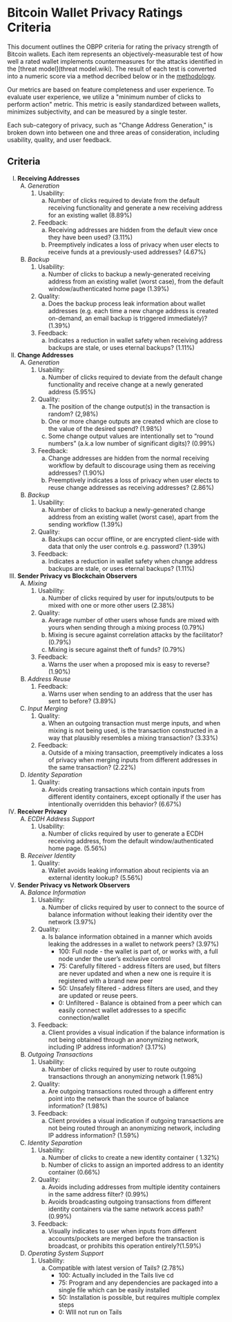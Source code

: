 Bitcoin Wallet Privacy Ratings Criteria
=======================================

This document outlines the OBPP criteria for rating the privacy strength of Bitcoin wallets. Each item represents an objectively-measurable test of how well a rated wallet implements countermeasures for the attacks identified in the [threat model](threat model.wiki). The result of each test is converted into a numeric score via a method decribed below or in the [methodology](methodology.md).

Our metrics are based on feature completeness and user experience. To evaluate user experience, we utilize a "minimum number of clicks to perform action" metric. This metric is easily standardized between wallets, minimizes subjectivity, and can be measured by a single tester.

Each sub-category of privacy, such as "Change Address Generation," is broken down into between one and three areas of consideration, including usability, quality, and user feedback.

## Criteria

<ol type="I">
	<li><strong>Receiving Addresses</strong>
		<ol type="A">
			<li><em>Generation</em>
				<ol>
					<li>Usability:
						<ol type="a">
							<li>Number of clicks required to deviate from the default receiving functionality and generate a new receiving address for an existing wallet (8.89%)</li>
						</ol>
					</li>
					<li>Feedback:
						<ol type="a">
							<li>Receiving addresses are hidden from the default view once they have been used? (3.11%)</li>
							<li>Preemptively indicates a loss of privacy when user elects to receive funds at a previously-used addresses? (4.67%)</li>
						</ol>
					</li>
				</ol>
			</li>
			<li><em>Backup</em>
				<ol type="1">
					<li>Usability:
						<ol type="a">
							<li>Number of clicks to backup a newly-generated receiving address from an existing wallet (worst case), from the default window/authenticated home page (1.39%)</li>
						</ol>
					</li>
					<li>Quality:
						<ol type="a">
							<li>Does the backup process leak information about wallet addresses (e.g. each time a new change address is created on-demand, an email backup is triggered immediately)? (1.39%)</li>
						</ol>
					</li>
					<li>Feedback:
						<ol type="a">
							<li>Indicates a reduction in wallet safety when receiving address backups are stale, or uses eternal backups? (1.11%)</li>
						</ol>
					</li>
				</ol>
			</li>
		</ol>
	</li>
	<li><strong>Change Addresses</strong>
		<ol type="A">
			<li><em>Generation</em>
				<ol type="1">
					<li>Usability:
						<ol type="a">
							<li>Number of clicks required to deviate from the default change functionality and receive change at a newly generated address (5.95%)</li>
						</ol>
					</li>
					<li>Quality:
						<ol type="a">
							<li>The position of the change output(s) in the transaction is random? (2,98%)</li>
							<li>One or more change outputs are created which are close to the value of the desired spend? (1.98%)</li>
							<li>Some change output values are intentionally set to “round numbers” (a.k.a low number of significant digits)? (0.99%)</li>
						</ol>
					</li>
					<li>Feedback:
						<ol type="a">
							<li>Change addresses are hidden from the normal receiving workflow by default to discourage using them as receiving addresses? (1.90%)</li>
							<li>Preemptively indicates a loss of privacy when user elects to reuse change addresses as receiving addresses? (2.86%)</li>
						</ol>
					</li>
				</ol>
			</li>
			<li><em>Backup</em>
				<ol type="1">
					<li>Usability:
						<ol type="a">
							<li>Number of clicks to backup a newly-generated change address from an existing wallet (worst case), apart from the sending workflow (1.39%)</li>
						</ol>
					</li>
					<li>Quality:
						<ol type="a">
							<li>Backups can occur offline, or are encrypted client-side with data that only the user controls e.g. password? (1.39%)</li>
						</ol>
					</li>
					<li>Feedback:
						<ol type="a">
							<li>Indicates a reduction in wallet safety when change address backups are stale, or uses eternal backups? (1.11%)</li>
						</ol>
					</li>
				</ol>
			</li>
		</ol>
	</li>
	<li><strong>Sender Privacy vs Blockchain Observers</strong>
		<ol type="A">
			<li><em>Mixing</em>
				<ol type="1">
					<li>Usability:
						<ol type="a">
							<li>Number of clicks required by user for inputs/outputs to be mixed with one or more other users (2.38%)</li>
						</ol>
					</li>
					<li>Quality:
						<ol type="a">
							<li>Average number of other users whose funds are mixed with yours when sending through a mixing process (0.79%)</li>
							<li>Mixing is secure against correlation attacks by the facilitator? (0.79%)</li>
							<li>Mixing is secure against theft of funds? (0.79%)</li>
						</ol>
					</li>
					<li>Feedback:
						<ol type="a">
							<li>Warns the user when a proposed mix is easy to reverse? (1.90%)</li>
						</ol>
					</li>
				</ol>
			</li>
			<li><em>Address Reuse</em>
				<ol type="1">
					<li>Feedback:
						<ol type="a">
							<li>Warns user when sending to an address that the user has sent to before? (3.89%)</li>
						</ol>
					</li>
				</ol>
			</li>
			<li><em>Input Merging</em>
				<ol type="1">
					<li>Quality:
						<ol type="a">
							<li>When an outgoing transaction must merge inputs, and when mixing is not being used, is the transaction constructed in a way that plausibly resembles a mixing transaction? (3.33%)</li>
						</ol>
					</li>
					<li>Feedback:
						<ol type="a">
							<li>Outside of a mixing transaction, preemptively indicates a loss of privacy when merging inputs from different addresses in the same transaction? (2.22%)</li>
						</ol>
					</li>
				</ol>
			</li>
			<li><em>Identity Separation</em>
				<ol type="1">
					<li>Quality:
						<ol type="a">
							<li>Avoids creating transactions which contain inputs from different identity containers, except optionally if the user has intentionally overridden this behavior? (6.67%)</li>
						</ol>
					</li>
				</ol>
			</li>
		</ol>
	</li>
	<li><strong>Receiver Privacy</strong>
		<ol type="A">
			<li><em>ECDH Address Support</em>
				<ol type="1">
					<li>Usability:
						<ol type="a">
							<li>Number of clicks required by user to generate a ECDH receiving address, from the default window/authenticated home page. (5.56%)</li>
						</ol>
					</li>
				</ol>
			</li>
			<li><em>Receiver Identity</em>
				<ol type="1">
					<li>Quality:
						<ol type="a">
							<li>Wallet avoids leaking information about recipients via an external identity lookup? (5.56%)</li>
						</ol>
					</li>
				</ol>
			</li>
		</ol>
	</li>
	<li><strong>Sender Privacy vs Network Observers</strong>
		<ol type="A">
			<li><em>Balance Information</em>
				<ol type="1">
					<li>Usability:
						<ol type="a">
							<li>Number of clicks required by user to connect to the source of balance information without leaking their identity over the network (3.97%)</li>
						</ol>
					</li>
					<li>Quality:
						<ol type="a">
							<li>Is balance information obtained in a manner which avoids leaking the addresses in a wallet to network peers? (3.97%)
								<ul>
									<li>100: Full node - the wallet is part of, or works with, a full node under the user’s exclusive control</li>
									<li>75: Carefully filtered - address filters are used, but filters are never updated and when a new one is require it is registered with a brand new peer</li>
									<li>50: Unsafely filtered - address filters are used, and they are updated or reuse peers.</li>
									<li>0: Unfiltered - Balance is obtained from a peer which can easily connect wallet addresses to a specific connection/wallet</li>
								</ul>
							</li>
						</ol>
					</li>
					<li>Feedback:
						<ol type="a">
							<li>Client provides a visual indication if the balance information is not being obtained through an anonymizing network, including IP address information? (3.17%)</li>
						</ol>
					</li>
				</ol>
			</li>
			<li><em>Outgoing Transactions</em>
				<ol type="1">
					<li>Usability:
						<ol type="a">
							<li>Number of clicks required by user to route outgoing transactions through an anonymizing network (1.98%)</li>
						</ol>
					</li>
					<li>Quality:
						<ol type="a">
							<li>Are outgoing transactions routed through a different entry point into the network than the source of balance information? (1.98%)</li>
						</ol>
					</li>
					<li>Feedback:
						<ol type="a">
							<li>Client provides a visual indication if outgoing transactions are not being routed through an anonymizing network, including IP address information? (1.59%)</li>
						</ol>
					</li>
				</ol>
			</li>
			<li><em>Identity Separation</em>
				<ol type="1">
					<li>Usability:
						<ol type="a">
							<li>Number of clicks to create a new identity container ( 1.32%)</li>
							<li>Number of clicks to assign an imported address to an identity container (0.66%)</li>
						</ol>
					</li>
					<li>Quality:
						<ol type="a">
							<li>Avoids including addresses from multiple identity containers in the same address filter? (0.99%)</li>
							<li>Avoids broadcasting outgoing transactions from different identity containers via the same network access path? (0.99%)</li>
						</ol>
					</li>
					<li>Feedback:
						<ol type="a">
							<li>Visually indicates to user when inputs from different accounts/pockets are merged before the transaction is broadcast, or prohibits this operation entirely?(1.59%)</li>
						</ol>
					</li>
				</ol>
			</li>
			<li><em>Operating System Support </em>
				<ol type="1">
					<li>Usability:
						<ol type="a">
							<li>Compatible with latest version of Tails? (2.78%)
								<ul>
									<li>100: Actually included in the Tails live cd</li>
									<li>75: Program and any dependencies are packaged into a single file which can be easily installed</li>
									<li>50: Installation is possible, but requires multiple complex steps</li>
									<li>0: WIll not run on Tails</li>
								</ul>
							</li>
						</ol>
					</li>
				</ol>
			</li>
		</ol>
	</li>
</ol>


